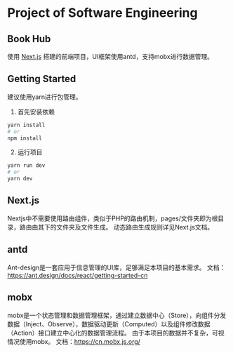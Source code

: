 # Project of Software Engineering
## Book Hub
使用 [Next.js](https://nextjs.org/) 搭建的前端项目，UI框架使用antd，支持mobx进行数据管理。

## Getting Started
建议使用yarn进行包管理。
1. 首先安装依赖
```bash
yarn install
# or
npm install
```
2. 运行项目
```bash
yarn run dev
# or 
yarn dev
```

## Next.js
Nextjs中不需要使用路由组件，类似于PHP的路由机制，pages/文件夹即为根目录，路由由其下的文件夹及文件生成。
动态路由生成规则详见Next.js文档。

## antd
Ant-design是一套应用于信息管理的UI库，足够满足本项目的基本需求。
文档：https://ant.design/docs/react/getting-started-cn

## mobx
mobx是一个状态管理和数据管理框架，通过建立数据中心（Store），向组件分发数据（Inject、Observe），数据驱动更新（Computed）以及组件修改数据（Action）接口建立中心化的数据管理流程。
由于本项目的数据并不复杂，可视情况使用mobx。
文档：https://cn.mobx.js.org/